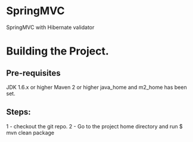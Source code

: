 SpringMVC
=========

SpringMVC with Hibernate validator

Building the Project.
====================

Pre-requisites
--------------
JDK 1.6.x or higher
Maven 2 or higher
java_home and m2_home has been set.

Steps:
------
1 - checkout the git repo.
2 - Go to the project home directory and run 
    $ mvn clean package
